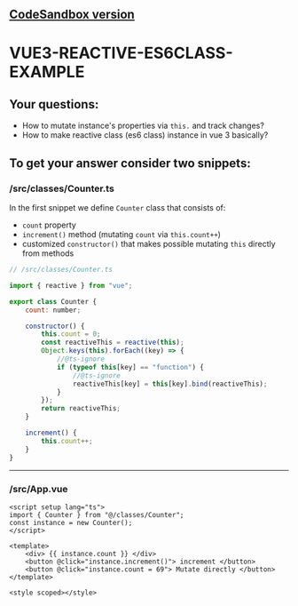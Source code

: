 ## [CodeSandbox version](https://codesandbox.io/p/sandbox/vue3-reactive-es6class-example-forked-pksyx8?layout=%257B%2522sidebarPanel%2522%253A%2522EXPLORER%2522%252C%2522rootPanelGroup%2522%253A%257B%2522direction%2522%253A%2522horizontal%2522%252C%2522contentType%2522%253A%2522UNKNOWN%2522%252C%2522type%2522%253A%2522PANEL_GROUP%2522%252C%2522id%2522%253A%2522ROOT_LAYOUT%2522%252C%2522panels%2522%253A%255B%257B%2522type%2522%253A%2522PANEL_GROUP%2522%252C%2522contentType%2522%253A%2522UNKNOWN%2522%252C%2522direction%2522%253A%2522vertical%2522%252C%2522id%2522%253A%2522cls79m4s600062a66cgfzu6pv%2522%252C%2522sizes%2522%253A%255B77.64192125189462%252C22.358078748105385%255D%252C%2522panels%2522%253A%255B%257B%2522type%2522%253A%2522PANEL_GROUP%2522%252C%2522contentType%2522%253A%2522EDITOR%2522%252C%2522direction%2522%253A%2522horizontal%2522%252C%2522id%2522%253A%2522EDITOR%2522%252C%2522panels%2522%253A%255B%257B%2522type%2522%253A%2522PANEL%2522%252C%2522contentType%2522%253A%2522EDITOR%2522%252C%2522id%2522%253A%2522cls79m4s600022a668jta45g6%2522%257D%255D%257D%252C%257B%2522type%2522%253A%2522PANEL_GROUP%2522%252C%2522contentType%2522%253A%2522SHELLS%2522%252C%2522direction%2522%253A%2522horizontal%2522%252C%2522id%2522%253A%2522SHELLS%2522%252C%2522panels%2522%253A%255B%257B%2522type%2522%253A%2522PANEL%2522%252C%2522contentType%2522%253A%2522SHELLS%2522%252C%2522id%2522%253A%2522cls79m4s600032a66yq743zfo%2522%257D%255D%252C%2522sizes%2522%253A%255B100%255D%257D%255D%257D%252C%257B%2522type%2522%253A%2522PANEL_GROUP%2522%252C%2522contentType%2522%253A%2522DEVTOOLS%2522%252C%2522direction%2522%253A%2522vertical%2522%252C%2522id%2522%253A%2522DEVTOOLS%2522%252C%2522panels%2522%253A%255B%257B%2522type%2522%253A%2522PANEL%2522%252C%2522contentType%2522%253A%2522DEVTOOLS%2522%252C%2522id%2522%253A%2522cls79m4s600052a6665u1l96l%2522%257D%255D%252C%2522sizes%2522%253A%255B100%255D%257D%255D%252C%2522sizes%2522%253A%255B50%252C50%255D%257D%252C%2522tabbedPanels%2522%253A%257B%2522cls79m4s600022a668jta45g6%2522%253A%257B%2522tabs%2522%253A%255B%257B%2522id%2522%253A%2522cls79m4s600012a66h09ikoaz%2522%252C%2522mode%2522%253A%2522permanent%2522%252C%2522type%2522%253A%2522FILE%2522%252C%2522filepath%2522%253A%2522%252FREADME.md%2522%252C%2522state%2522%253A%2522IDLE%2522%257D%255D%252C%2522id%2522%253A%2522cls79m4s600022a668jta45g6%2522%252C%2522activeTabId%2522%253A%2522cls79m4s600012a66h09ikoaz%2522%257D%252C%2522cls79m4s600052a6665u1l96l%2522%253A%257B%2522id%2522%253A%2522cls79m4s600052a6665u1l96l%2522%252C%2522activeTabId%2522%253A%2522cls79vxsr000z2a66pfelafpx%2522%252C%2522tabs%2522%253A%255B%257B%2522type%2522%253A%2522UNASSIGNED_PORT%2522%252C%2522port%2522%253A0%252C%2522id%2522%253A%2522cls79vxsr000z2a66pfelafpx%2522%252C%2522mode%2522%253A%2522permanent%2522%252C%2522path%2522%253A%2522%252F%2522%257D%255D%257D%252C%2522cls79m4s600032a66yq743zfo%2522%253A%257B%2522tabs%2522%253A%255B%255D%252C%2522id%2522%253A%2522cls79m4s600032a66yq743zfo%2522%257D%257D%252C%2522showDevtools%2522%253Atrue%252C%2522showShells%2522%253Atrue%252C%2522showSidebar%2522%253Atrue%252C%2522sidebarPanelSize%2522%253A15%257D)

# VUE3-REACTIVE-ES6CLASS-EXAMPLE

## Your questions:

-   How to mutate instance's properties via `this.` and track changes?
-   How to make reactive class (es6 class) instance in vue 3 basically?

## To get your answer consider two snippets:

### /src/classes/Counter.ts

In the first snippet we define `Counter` class that consists of:

-   `count` property
-   `increment()` method (mutating `count` via `this.count++`)
-   customized `constructor()` that makes possible mutating `this` directly from methods

```js
// /src/classes/Counter.ts

import { reactive } from "vue";

export class Counter {
    count: number;

    constructor() {
        this.count = 0;
        const reactiveThis = reactive(this);
        Object.keys(this).forEach((key) => {
            //@ts-ignore
            if (typeof this[key] == "function") {
                //@ts-ignore
                reactiveThis[key] = this[key].bind(reactiveThis);
            }
        });
        return reactiveThis;
    }

    increment() {
        this.count++;
    }
}
```

---

### /src/App.vue

```vue
<script setup lang="ts">
import { Counter } from "@/classes/Counter";
const instance = new Counter();
</script>

<template>
    <div> {{ instance.count }} </div>
    <button @click="instance.increment()"> increment </button>
    <button @click="instance.count = 69"> Mutate directly </button>
</template>

<style scoped></style>
```
